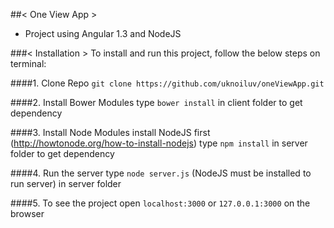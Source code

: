 

##< One View App >

* Project using Angular 1.3 and NodeJS

###< Installation >
To install and run this project, follow the below steps on terminal:

####1. Clone Repo
`git clone https://github.com/uknoiluv/oneViewApp.git`

####2. Install Bower Modules
type `bower install` in client folder to get dependency

####3. Install Node Modules
install NodeJS first (http://howtonode.org/how-to-install-nodejs)
type `npm install` in server folder to get dependency

####4. Run the server
type `node server.js` (NodeJS must be installed to run server) in server folder 

####5. To see the project
open `localhost:3000` or `127.0.0.1:3000` on the browser

